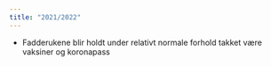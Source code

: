 ```yaml
---
title: "2021/2022"
---
```


- Fadderukene blir holdt under relativt normale forhold takket være vaksiner og koronapass